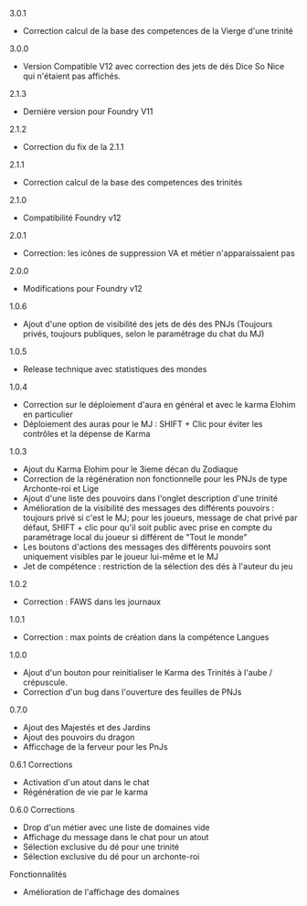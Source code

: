 3.0.1
- Correction calcul de la base des competences de la Vierge d'une trinité

3.0.0
- Version Compatible V12 avec correction des jets de dés Dice So Nice qui n'étaient pas affichés.

2.1.3
- Dernière version pour Foundry V11

2.1.2
- Correction du fix de la 2.1.1

2.1.1
- Correction calcul de la base des competences des trinités

2.1.0
- Compatibilité Foundry v12

2.0.1
- Correction: les icônes de suppression VA et métier n'apparaissaient pas

2.0.0
- Modifications pour Foundry v12

1.0.6
- Ajout d'une option de visibilité des jets de dés des PNJs (Toujours privés, toujours publiques, selon le paramétrage du chat du MJ)

1.0.5
- Release technique avec statistiques des mondes

1.0.4
- Correction sur le déploiement d'aura en général et avec le karma Elohim en particulier
- Déploiement des auras pour le MJ : SHIFT + Clic pour éviter les contrôles et la dépense de Karma

1.0.3
- Ajout du Karma Elohim pour le 3ieme décan du Zodiaque
- Correction de la régénération non fonctionnelle pour les PNJs de type Archonte-roi et Lige
- Ajout d'une liste des pouvoirs dans l'onglet description d'une trinité
- Amélioration de la visibilité des messages des différents pouvoirs : toujours privé si c'est le MJ; pour les joueurs, message de chat privé par défaut, SHIFT + clic pour qu'il soit public avec prise en compte du paramétrage local du joueur si différent de "Tout le monde"
- Les boutons d'actions des messages des différents pouvoirs sont uniquement visibles par le joueur lui-même et le MJ
- Jet de compétence : restriction de la sélection des dés à l'auteur du jeu

1.0.2
- Correction : FAWS dans les journaux

1.0.1
- Correction : max points de création dans la compétence Langues

1.0.0
- Ajout d'un bouton pour reinitialiser le Karma des Trinités à l'aube / crépuscule.
- Correction d'un bug dans l'ouverture des feuilles de PNJs

0.7.0
- Ajout des Majestés et des Jardins
- Ajout des pouvoirs du dragon
- Afficchage de la ferveur pour les PnJs

0.6.1
Corrections
- Activation d'un atout dans le chat
- Régénération de vie par le karma

0.6.0
Corrections
- Drop d'un métier avec une liste de domaines vide
- Affichage du message dans le chat pour un atout
- Sélection exclusive du dé pour une trinité
- Sélection exclusive du dé pour un archonte-roi

Fonctionnalités
- Amélioration de l'affichage des domaines

